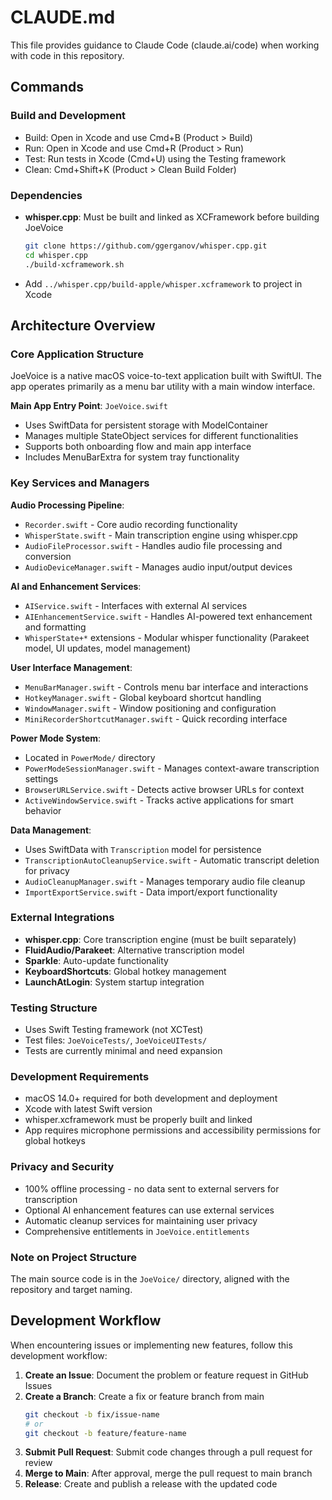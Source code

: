 # CLAUDE.md

This file provides guidance to Claude Code (claude.ai/code) when working with code in this repository.

## Commands

### Build and Development
- Build: Open in Xcode and use Cmd+B (Product > Build)
- Run: Open in Xcode and use Cmd+R (Product > Run)
- Test: Run tests in Xcode (Cmd+U) using the Testing framework
- Clean: Cmd+Shift+K (Product > Clean Build Folder)

### Dependencies
- **whisper.cpp**: Must be built and linked as XCFramework before building JoeVoice
  ```bash
  git clone https://github.com/ggerganov/whisper.cpp.git
  cd whisper.cpp
  ./build-xcframework.sh
  ```
- Add `../whisper.cpp/build-apple/whisper.xcframework` to project in Xcode

## Architecture Overview

### Core Application Structure
JoeVoice is a native macOS voice-to-text application built with SwiftUI. The app operates primarily as a menu bar utility with a main window interface.

**Main App Entry Point**: `JoeVoice.swift`
- Uses SwiftData for persistent storage with ModelContainer
- Manages multiple StateObject services for different functionalities
- Supports both onboarding flow and main app interface
- Includes MenuBarExtra for system tray functionality

### Key Services and Managers

**Audio Processing Pipeline**:
- `Recorder.swift` - Core audio recording functionality
- `WhisperState.swift` - Main transcription engine using whisper.cpp
- `AudioFileProcessor.swift` - Handles audio file processing and conversion
- `AudioDeviceManager.swift` - Manages audio input/output devices

**AI and Enhancement Services**:
- `AIService.swift` - Interfaces with external AI services
- `AIEnhancementService.swift` - Handles AI-powered text enhancement and formatting
- `WhisperState+*` extensions - Modular whisper functionality (Parakeet model, UI updates, model management)

**User Interface Management**:
- `MenuBarManager.swift` - Controls menu bar interface and interactions
- `HotkeyManager.swift` - Global keyboard shortcut handling
- `WindowManager.swift` - Window positioning and configuration
- `MiniRecorderShortcutManager.swift` - Quick recording interface

**Power Mode System**:
- Located in `PowerMode/` directory
- `PowerModeSessionManager.swift` - Manages context-aware transcription settings
- `BrowserURLService.swift` - Detects active browser URLs for context
- `ActiveWindowService.swift` - Tracks active applications for smart behavior

**Data Management**:
- Uses SwiftData with `Transcription` model for persistence
- `TranscriptionAutoCleanupService.swift` - Automatic transcript deletion for privacy
- `AudioCleanupManager.swift` - Manages temporary audio file cleanup
- `ImportExportService.swift` - Data import/export functionality

### External Integrations
- **whisper.cpp**: Core transcription engine (must be built separately)
- **FluidAudio/Parakeet**: Alternative transcription model
- **Sparkle**: Auto-update functionality
- **KeyboardShortcuts**: Global hotkey management
- **LaunchAtLogin**: System startup integration

### Testing Structure
- Uses Swift Testing framework (not XCTest)
- Test files: `JoeVoiceTests/`, `JoeVoiceUITests/`
- Tests are currently minimal and need expansion

### Development Requirements
- macOS 14.0+ required for both development and deployment
- Xcode with latest Swift version
- whisper.xcframework must be properly built and linked
- App requires microphone permissions and accessibility permissions for global hotkeys

### Privacy and Security
- 100% offline processing - no data sent to external servers for transcription
- Optional AI enhancement features can use external services
- Automatic cleanup services for maintaining user privacy
- Comprehensive entitlements in `JoeVoice.entitlements`

### Note on Project Structure
The main source code is in the `JoeVoice/` directory, aligned with the repository and target naming.

## Development Workflow

When encountering issues or implementing new features, follow this development workflow:

1. **Create an Issue**: Document the problem or feature request in GitHub Issues
2. **Create a Branch**: Create a fix or feature branch from main
   ```bash
   git checkout -b fix/issue-name
   # or
   git checkout -b feature/feature-name
   ```
3. **Submit Pull Request**: Submit code changes through a pull request for review
4. **Merge to Main**: After approval, merge the pull request to main branch
5. **Release**: Create and publish a release with the updated code
